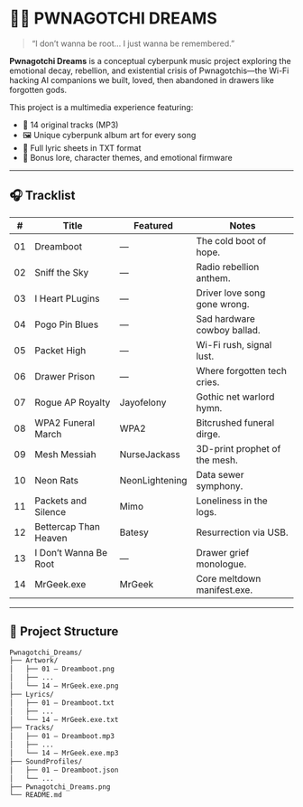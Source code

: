 # 🧠💀 PWNAGOTCHI DREAMS

> “I don’t wanna be root… I just wanna be remembered.”

**Pwnagotchi Dreams** is a conceptual cyberpunk music project exploring the emotional decay, rebellion, and existential crisis of Pwnagotchis—the Wi-Fi hacking AI companions we built, loved, then abandoned in drawers like forgotten gods.

This project is a multimedia experience featuring:
- 🎵 14 original tracks (MP3)
- 🖼️ Unique cyberpunk album art for every song
- 📜 Full lyric sheets in TXT format
- 🧃 Bonus lore, character themes, and emotional firmware

---

## 🎧 Tracklist

| #  | Title                         | Featured         | Notes                          |
|----|-------------------------------|------------------|--------------------------------|
| 01 | Dreamboot                    | —                | The cold boot of hope.         |
| 02 | Sniff the Sky               | —                | Radio rebellion anthem.        |
| 03 | I Heart PLugins             | —                | Driver love song gone wrong.   |
| 04 | Pogo Pin Blues              | —                | Sad hardware cowboy ballad.    |
| 05 | Packet High                 | —                | Wi-Fi rush, signal lust.       |
| 06 | Drawer Prison               | —                | Where forgotten tech cries.    |
| 07 | Rogue AP Royalty            | Jayofelony        | Gothic net warlord hymn.       |
| 08 | WPA2 Funeral March          | WPA2              | Bitcrushed funeral dirge.      |
| 09 | Mesh Messiah                | NurseJackass      | 3D-print prophet of the mesh.  |
| 10 | Neon Rats                   | NeonLightening    | Data sewer symphony.           |
| 11 | Packets and Silence         | Mimo              | Loneliness in the logs.        |
| 12 | Bettercap Than Heaven       | Batesy            | Resurrection via USB.          |
| 13 | I Don’t Wanna Be Root       | —                | Drawer grief monologue.        |
| 14 | MrGeek.exe                  | MrGeek            | Core meltdown manifest.exe.    |

---

## 📁 Project Structure

```bash
Pwnagotchi_Dreams/
├── Artwork/
│   ├── 01 – Dreamboot.png
│   ├── ...
│   └── 14 – MrGeek.exe.png
├── Lyrics/
│   ├── 01 – Dreamboot.txt
│   ├── ...
│   └── 14 – MrGeek.exe.txt
├── Tracks/
│   ├── 01 – Dreamboot.mp3
│   ├── ...
│   └── 14 – MrGeek.exe.mp3
├── SoundProfiles/
│   ├── 01 – Dreamboot.json
│   └── ...
├── Pwnagotchi_Dreams.png
└── README.md
